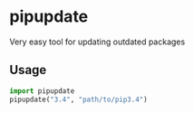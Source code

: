 # pipupdate

Very easy tool for updating outdated packages

## Usage
```python
import pipupdate
pipupdate("3.4", "path/to/pip3.4")
```


